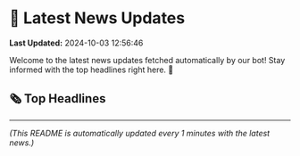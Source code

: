 # 📰 Latest News Updates
**Last Updated:** 2024-10-03 12:56:46

Welcome to the latest news updates fetched automatically by our bot! Stay informed with the top headlines right here. 🚀

## 🗞️ Top Headlines

---
*(This README is automatically updated every 1 minutes with the latest news.)*
